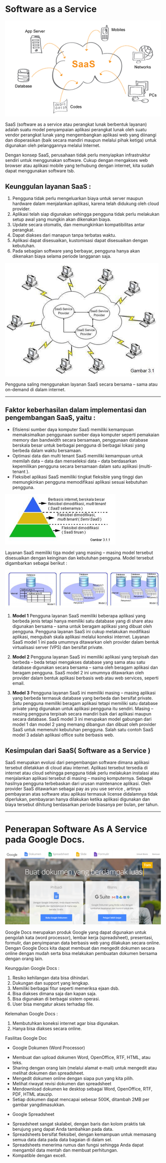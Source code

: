 # Software as a Service

![](arsitektur.png)

SaaS (software as a service atau perangkat lunak berbentuk layanan) adalah suatu model penyampaian aplikasi perangkat lunak oleh suatu vendor perangkat lunak yang mengembangkan aplikasi web yang diinangi dan dioperasikan (baik secara mandiri maupun melalui pihak ketiga) untuk digunakan oleh pelanggannya melalui Internet.

Dengan konsep SaaS, perusahaan tidak perlu menyiapkan infrastruktur sendiri untuk menggunakan software. Cukup dengan mengakses web browser atau aplikasi mobile yang terhubung dengan internet, kita sudah dapat menggunakan software tsb.

## Keunggulan layanan SaaS :

1.	Pengguna tidak perlu mengeluarkan biaya untuk server maupun hardware dalam menjalankan aplikasi, karena telah didukung oleh cloud provider.
2.	Aplikasi telah siap digunakan sehingga pengguna tidak perlu melakukan setup awal yang mungkin akan dikenakan biaya.
3.	Update secara otomatis, dan memungkinkan kompatibilitas antar perangkat.
4.	Dapat diakses dari manapun tanpa terbatas waktu.
5.	Aplikasi dapat disesuaikan, kustomisasi dapat disesuaikan dengan kebutuhan.
6.	Pada sebagian software yang berbayar, pengguna hanya akan dikenakan biaya selama periode langganan saja.

![](penggunaaan.png)

Pengguna saling menggunakan layanan SaaS secara bersama – sama atau on-demand di dalam internet.

<hr>

## Faktor keberhasilan dalam implementasi dan pengembangan SaaS, yaitu :

* Efisiensi sumber daya komputer 
  SaaS memiliki kemampuan memaksimalkan penggunaan sumber daya komputer seperti pemakaian memory dan bandwidth secara bersamaan, penggunaan database berskala besar untuk berbagai pengguna di berbagai lokasi yang berbeda dalam waktu bersamaan.
* Optimasi data dan multi tenant 
  SaaS memiliki kemampuan untuk memilah data – data dan menseleksi data – data berdasarkan kepemilikan pengguna secara bersamaan dalam satu aplikasi (multi-tenant ).
* Fleksibel aplikasi 
  SaaS memiliki tingkat fleksible yang tinggi dan memungkinkan pengguna memodifikasi aplikasi sesuai kebutuhan pengguna.

![](implementasi.png)


Layanan SaaS memiliki tiga model yang masing – masing model tersebut disesuaikan dengan keinginan dan kebutuhan pengguna. Model tersebut digambarkan sebagai berikut :

![](model.png)

1. **Model 1** 
  Pengguna layanan SaaS memiliki beberapa aplikasi yang berbeda jenis tetapi hanya memiliki satu database yang di share atau digunakan bersama – sama untuk beragam aplikasi yang dibuat oleh pengguna. Pengguna layanan SaaS ini cukup melakukan modifikasi aplikasi, mengubah skala aplikasi melalui koneksi internet. Layanan SaaS model 1 ini pada umumnya ditawarkan oleh provider dalam bentuk virtualisasi server (VPS) dan bersifat private.

2. **Model 2** 
  Pengguna layanan SaaS ini memiliki aplikasi yang terpisah dan berbeda – beda tetapi mengakses database yang sama atau satu database digunakan secara bersama – sama oleh beragam aplikasi dan beragam pengguna. SaaS model 2 ini umumnya ditawarkan oleh provider dalam bentuk aplikasi berbasis web atau web services, seperti email.

3. **Model 3** 
  Pengguna layanan SaaS ini memiliki masing – masing aplikasi yang berbeda termasuk database yang berbeda dan bersifat private. Satu pengguna memiliki beragam aplikasi tetapi memiliki satu database private yang digunakan untuk aplikasi pengguna itu sendiri. Masing – masing pengguna terpisah secara mandiri baik dari aplikasi maupun secara database. SaaS model 3 ini merupakan model gabungan dari model 1 dan model 2 yang memang dibangun dan dibuat oleh provider SaaS untuk memenuhi kebutuhan pengguna. Salah satu contoh SaaS model 3 adalah aplikasi office suite berbasis web. 

## Kesimpulan dari SaaS( Software as a Service ) 

SaaS merupakan evolusi dari pengembangan software dimana aplikasi tersebut diletakkan di cloud atau internet. Aplikasi tersebut tersedia di internet atau cloud sehingga pengguna tidak perlu melakukan instalasi atau menjalankan aplikasi tersebut di masing – masing komputernya. Sebagai hasilnya pengguna terbebaskan dari urusan maintenance aplikasi. Oleh provider SaaS ditawarkan sebagai pay as you use service , artinya pembayaran atas software atau aplikasi termasuk license didalamnya tidak diperlukan, pembayaran hanya dilakukan ketika aplikasi digunakan dan biaya tersebut dihitung berdasarkan periode biasanya per bulan, per tahun.

<hr>

# Penerapan Software As A Service pada Google Docs.

![](google.png)

Google Docs merupakan produk Google yang dapat digunakan untuk pengolah kata (word processor), lembar kerja (spreadsheet), presentasi, formulir, dan penyimpanan data berbasis web yang dilakukan secara online. Dengan Google Docs kita dapat membuat dan mengedit dokumen secara online dengan mudah serta bisa melakukan pembuatan dokumen bersama dengan orang lain.

Keunggulan Google Docs :

1.	Resiko kehilangan data bisa dihindari.
2.	Dukungan dan support yang lengkap.
3.	Memiliki berbagai fitur seperti memeriksa ejaan dsb.
4.	Bisa diakses dimana saja dan kapan saja.
5.	Bisa digunakan di berbagai sistem operasi.
6.	User bisa mengatur akses terhadap file.


Kelemahan Google Docs :

1.	Membutuhkan koneksi internet agar bisa digunakan.
2.	Hanya bisa diakses secara online.


Fasilitas Google Doc

* Google Dokumen (Word Processor)
 - Membuat dan upload dokumen Word, OpenOffice, RTF, HTML, atau teks.
 - Sharing dengan orang lain (melalui alamat  e-mail) untuk mengedit atau melihat dokumen dan spreadsheet.
 - Mengedit dokumen online dengan siapa pun yang kita pilih.
 - Melihat riwayat revisi dokumen dan spreadsheet 
 - Mendownload dokumen ke desktop sebagai Word, OpenOffice, RTF, PDF, HTML atauzip.
 - Setiap dokumen dapat mencapai sebesar 500K, ditambah 2MB per gambar yangdimasukkan.

* Google Spreadsheet 

 - Spreadsheet sangat skalabel, dengan baris dan kolom praktis tak berujung yang dapat Anda tambahkan pada data.
 - Spreadsheets bersifat fleksibel, dengan kemampuan untuk memasang semua data data pada data bagaian di dalam sel.
 - Spreadsheets menerima rumus dan fungsi sehingga Anda dapat mengambil data mentah dan membuat perhitungan.
 - Kompatible dengan excell.

  


